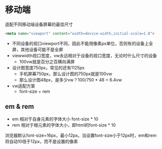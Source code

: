 # 移动端

适配不同移动端设备屏幕的最佳尺寸
```html
<meta name="viewport" content="width=device-width,initial-scale=1.0">
```

- 不同设备的视口viewport不同，因此不能用像素px单位，否则有的设备上全屏，其他设备可能不是全屏
- viewwidth视口宽度，vw永远相对于设备的视口宽度，无论时什么尺寸的设备
  - 100vw就是百分之百横向满屏
- 设计图宽度750px，常见的还有1125px
  - 手机屏幕750px，那么设计图的750px就是100vw
  - 那么设计图48px，是多少vw？100/750 * 48 = 6.4vw
- vw适配方案
  - font-size + rem 

## em & rem
- em 相对于自身元素的字体大小 font-size * 10
- rem 相对于根元素的字体大小，即html的font-size * 10

浏览器默认font-size=16px，最小12px。当设置font-size小于12px时，em和rem将自动10倍于12px，而不是设置的像素
